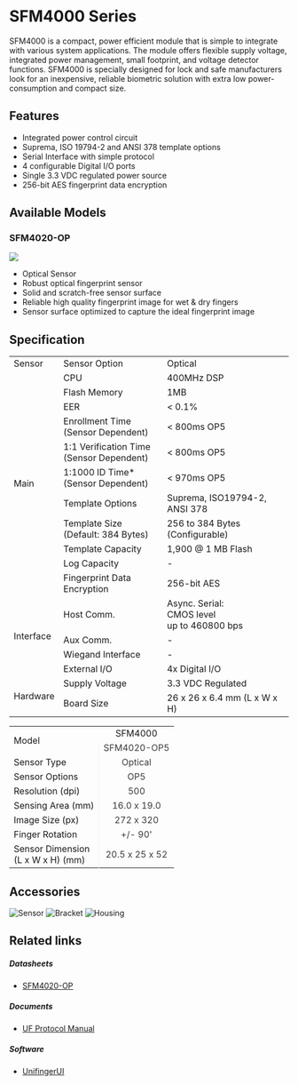 # SFM4000 Series  
SFM4000 is a compact, power efficient module that is simple
to integrate with various system applications. The module
offers flexible supply voltage, integrated power management,
small footprint, and voltage detector functions. SFM4000 is
specially designed for lock and safe manufacturers look for
an inexpensive, reliable biometric solution with extra low
power-consumption and compact size.

## Features  
- Integrated power control circuit
- Suprema, ISO 19794-2 and ANSI 378 template options
- Serial Interface with simple protocol
- 4 configurable Digital I/O ports
- Single 3.3 VDC regulated power source
- 256-bit AES fingerprint data encryption

## Available Models

### SFM4020-OP
![](https://www.supremainc.com/sites/all/themes/suprema/images/products/sfm4000/sfm4000-2-1.jpg)

- Optical Sensor
- Robust optical fingerprint sensor
- Solid and scratch-free sensor surface
- Reliable high quality fingerprint image for wet & dry fingers
- Sensor surface optimized to capture the ideal fingerprint image

## Specification

<div>
<table class="product-table">
	<tbody>		
		<tr class="sub-top">
			<td class="product_title">Sensor</td>			
			<td>Sensor Option</td>			
			<td>Optical</td>
		</tr>
		<tr class="sub-top">
			<td class="product_title" rowspan="11">Main</td>
			<td>CPU</td>
			<td>400MHz DSP</td>	
		</tr>
		<tr>
			<td>Flash Memory</td>
			<td>1MB</td>
		</tr>
		<tr>
			<td>EER</td>
			<td>< 0.1%</td>
		</tr>
		<tr>
			<td>Enrollment Time<br>(Sensor Dependent)</td>
			<td>< 800ms OP5</td>
		</tr>
		<tr>
			<td>1:1 Verification Time<br>(Sensor Dependent)</td>
			<td>< 800ms OP5</td>
		</tr>
		<tr>
			<td>1:1000 ID Time*<br>(Sensor Dependent)</td>
			<td>< 970ms OP5</td>
		</tr>
		<tr>
			<td>Template Options</td>
			<td>Suprema, ISO19794-2, ANSI 378</td>
		</tr>
		<tr>
			<td>Template Size<br>(Default: 384 Bytes)</td>
			<td>256 to 384 Bytes<br>(Configurable)</td>
		</tr>
		<tr>
			<td>Template Capacity</td>
			<td>1,900 @ 1 MB Flash</td>
		</tr>
		<tr>
			<td>Log Capacity</td>
			<td>-</td>
		</tr>
		<tr class="sub-bottom">
			<td>Fingerprint Data Encryption</td>
			<td>256-bit AES</td>			
		</tr>
		<tr class="sub-top">
			<td class="product_title" rowspan="4">Interface</td>			
			<td>Host Comm.</td>			
			<td>Async. Serial:<Br>CMOS level<br>up to 460800 bps</td>
		</tr>
		<tr>
			<td>Aux Comm.</td>
			<td>-</td>	
		</tr>
		<tr>
			<td>Wiegand Interface</td>
			<td>-</td>
		</tr>
		<tr class="sub-bottom">
			<td>External I/O</td>
			<td>4x Digital I/O</td>			
		</tr>
		<tr class="sub-top">
			<td class="product_title" rowspan="2">Hardware</td>			
			<td>Supply Voltage</td>			
			<td>3.3 VDC Regulated</td>
		</tr>
		<tr class="sub-bottom">
			<td>Board Size</td>
			<td>26 x 26 x 6.4 mm (L x W x H)</td>	
		</tr>		
	</tbody>
</table>

<p>

<table class="product-table">
<tbody>
  <tr class="sub-top">
    <td rowspan="2" class="product_title" style="vertical-align:center;">Model</td>
    <td style="text-align: center; vertical-align:center;">SFM4000</td>
  </tr>
  <tr class="sub-top">
    <td style=" border-left: 1px solid #f3f3f3;	color: #3c3c3c;	font-weight: normal;	width: auto; text-align: center; vertical-align: center;">SFM4020-OP5</td>    
  </tr>
  <tr class="sub-top">
    <td class="product_title">Sensor Type</td>
    <td style=" border-left: 1px solid #f3f3f3;	color: #3c3c3c;	font-weight: normal;	width: auto; text-align: center; vertical-align: center;">Optical</td>
  </tr>
  <tr class="sub-top">
    <td class="product_title">Sensor Options</td>
    <td style=" border-left: 1px solid #f3f3f3;	color: #3c3c3c;	font-weight: normal;	width: auto; text-align: center; vertical-align: center;">OP5</td>
  </tr>
  <tr class="sub-top">
    <td class="product_title">Resolution (dpi)</td>
    <td style=" border-left: 1px solid #f3f3f3;	color: #3c3c3c;	font-weight: normal;	width: auto; text-align: center; vertical-align: center;">500</td>
  </tr>
  <tr class="sub-top">
    <td class="product_title">Sensing Area (mm)</td>
    <td style=" border-left: 1px solid #f3f3f3;	color: #3c3c3c;	font-weight: normal;	width: auto; text-align: center; vertical-align: center;">16.0 x 19.0</td>
  </tr>
  <tr class="sub-top">
    <td class="product_title">Image Size (px)</td>
    <td style=" border-left: 1px solid #f3f3f3;	color: #3c3c3c;	font-weight: normal;	width: auto; text-align: center; vertical-align: center;">272 x 320</td>
  </tr>
  <tr class="sub-top">
    <td class="product_title">Finger Rotation</td>
    <td style=" border-left: 1px solid #f3f3f3;	color: #3c3c3c;	font-weight: normal;	width: auto; text-align: center; vertical-align: center;">+/- 90'</td>
  </tr>
  <tr class="sub-top">
    <td class="product_title">Sensor Dimension<Br>(L x W x H) (mm)</td>
    <td style=" border-left: 1px solid #f3f3f3;	color: #3c3c3c;	font-weight: normal;	width: auto; text-align: center; vertical-align: center;">20.5 x 25 x 52</td>
  </tr>
 </tbody>
</table>
</div>

## Accessories
![Sensor](https://www.supremainc.com/sites/default/files/uploads/SFM4000/sfm-4000-acc1.jpg "Sensor")
![Bracket](https://www.supremainc.com/sites/default/files/uploads/SFM4000/sfm-4000-acc2.jpg "Bracket")
![Housing](https://www.supremainc.com/sites/default/files/uploads/SFM4000/sfm-4000-acc3.jpg "Housing")

## Related links
##### Datasheets
- [SFM4020-OP]()

##### Documents
- [UF Protocol Manual](../documents/UF_Protocol_Manual/)

##### Software
- [UnifingerUI](https://github.com/supremainc/sfm-unifingerui/releases)
